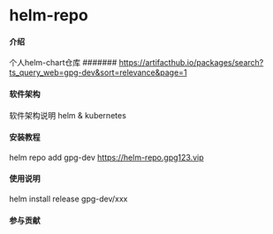 # helm-repo

#### 介绍
个人helm-chart仓库 
####### https://artifacthub.io/packages/search?ts_query_web=gpg-dev&sort=relevance&page=1

#### 软件架构
软件架构说明
helm & kubernetes

#### 安装教程

helm repo add gpg-dev https://helm-repo.gpg123.vip

#### 使用说明

helm install release gpg-dev/xxx 

#### 参与贡献
